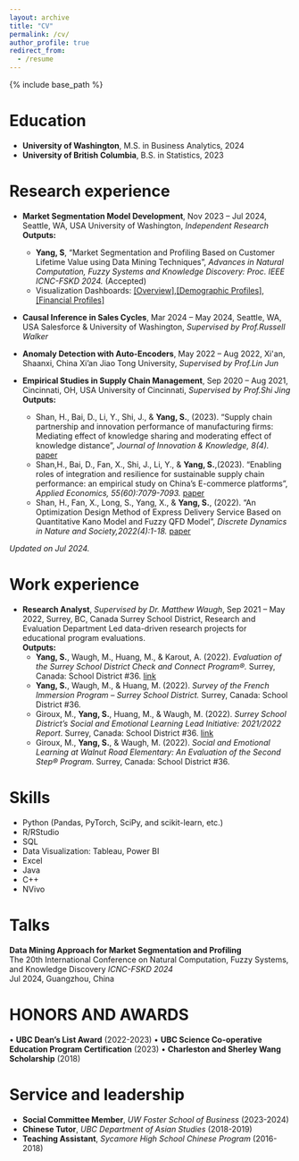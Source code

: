 ```yaml
---
layout: archive
title: "CV"
permalink: /cv/
author_profile: true
redirect_from:
  - /resume
---
```


{% include base_path %}

Education
======
* **University of Washington**, M.S. in Business Analytics, 2024
* **University of British Columbia**, B.S. in Statistics, 2023

Research experience
======
* **Market Segmentation Model Development**, Nov 2023 – Jul 2024, Seattle, WA, USA 
University of Washington, <i>Independent Research</i>    
**Outputs:**   
  * **Yang, S**, “Market Segmentation and Profiling Based on Customer Lifetime Value using Data Mining Techniques”, <i>Advances in Natural Computation, Fuzzy Systems and Knowledge Discovery: Proc. IEEE ICNC-FSKD 2024.</i> (Accepted)
  * Visualization Dashboards: [[Overview]](https://public.tableau.com/app/profile/shuhan.yang6417/viz/FIrstBankUSA/CustomerOverview),[[Demographic Profiles]](https://public.tableau.com/app/profile/shuhan.yang6417/viz/CustomerProfiles-Demographic/CustomerDemographicProfile?publish=yes), [[Financial Profiles]](https://public.tableau.com/app/profile/shuhan.yang6417/viz/CustomerProfiles-Financial/CustomerFinancial?publish=yes)
  
* **Causal Inference in Sales Cycles**, Mar 2024 – May 2024, Seattle, WA, USA 
Salesforce & University of Washington, <i>Supervised by Prof.Russell Walker</i>    

* **Anomaly Detection with Auto-Encoders**, May 2022 – Aug 2022, Xi'an, Shaanxi, China                                                       Xi’an Jiao Tong University, <i>Supervised by Prof.Lin Jun</i>   

* **Empirical Studies in Supply Chain Management**, Sep 2020 – Aug 2021, Cincinnati, OH, USA 
University of Cincinnati, <i>Supervised by Prof.Shi Jing</i>     
**Outputs:**
  * Shan, H., Bai, D., Li, Y., Shi, J., & **Yang, S.**, (2023). “Supply chain partnership and innovation performance of manufacturing firms: Mediating effect of knowledge sharing and moderating effect of knowledge distance”, <i>Journal of Innovation & Knowledge, 8(4).</i> [paper](https://www.sciencedirect.com/science/article/pii/S2444569X23001270)
  * Shan,H., Bai, D., Fan, X., Shi, J., Li, Y., & **Yang, S.**,(2023). “Enabling roles of integration and resilience for sustainable supply chain performance: an empirical study on China’s E-commerce platforms”, <i>Applied Economics, 55(60):7079-7093.</i> [paper](https://www.tandfonline.com/doi/abs/10.1080/00036846.2023.2186354)
  * Shan, H., Fan, X., Long, S., Yang, X., & **Yang, S.**, (2022). “An Optimization Design Method of Express Delivery Service Based on Quantitative Kano Model and Fuzzy QFD Model”, <i>Discrete Dynamics in Nature and Society,2022(4):1-18.</i> [paper](https://onlinelibrary.wiley.com/doi/full/10.1155/2022/5945908)

<i>Updated on Jul 2024.</i>

Work experience
======
* **Research Analyst**, <i>Supervised by Dr. Matthew Waugh</i>, Sep 2021 – May 2022, Surrey, BC, Canada 
Surrey School District, Research and Evaluation Department 
Led data-driven research projects for educational program evaluations.   
**Outputs:**
  * **Yang, S.**, Waugh, M., Huang, M., & Karout, A. (2022). <i>Evaluation of the Surrey School District Check and Connect Program®.</i> Surrey, Canada: School District #36. [link](https://media.surreyschools.ca/media/Default/medialib/evaluation-of-the-check-and-connect-program-report-2022.5f4ccc139201.pdf)  
  * **Yang, S.**, Waugh, M., & Huang, M. (2022). <i>Survey of the French Immersion Program – Surrey School District.</i> Surrey, Canada: School District #36.
  * Giroux, M., **Yang, S.**, Huang, M., & Waugh, M. (2022). <i>Surrey School District’s Social and Emotional Learning Lead Initiative: 2021/2022 Report</i>. Surrey, Canada: School District #36. [link](https://media.surreyschools.ca/media/Default/fgg/5/SEL%20Lead%20Initiative%20Report%202021-2022.pdf)   
  * Giroux, M., **Yang, S.**, & Waugh, M. (2022). <i>Social and Emotional Learning at Walnut Road Elementary: An Evaluation of the Second Step® Program.</i> Surrey, Canada: School District #36. 
  
  
Skills
======
* Python (Pandas, PyTorch, SciPy, and scikit-learn, etc.)  
* R/RStudio  
* SQL  
* Data Visualization: Tableau, Power BI   
* Excel    
* Java    
* C++   
* NVivo   
  
Talks
======
**Data Mining Approach for Market Segmentation and Profiling**    
The 20th International Conference on Natural Computation, Fuzzy Systems, and Knowledge Discovery <i>ICNC-FSKD 2024</i>   
Jul 2024, Guangzhou, China 

HONORS AND AWARDS
======
•	**UBC Dean’s List Award** (2022-2023)
•	**UBC Science Co-operative Education Program Certification** (2023)
•	**Charleston and Sherley Wang Scholarship** (2018)
  
Service and leadership
======
* **Social Committee Member**, <i>UW Foster School of Business</i> (2023-2024)
* **Chinese Tutor**, <i>UBC Department of Asian Studies</i> (2018-2019)
* **Teaching Assistant**, <i>Sycamore High School Chinese Program</i> (2016-2018)
